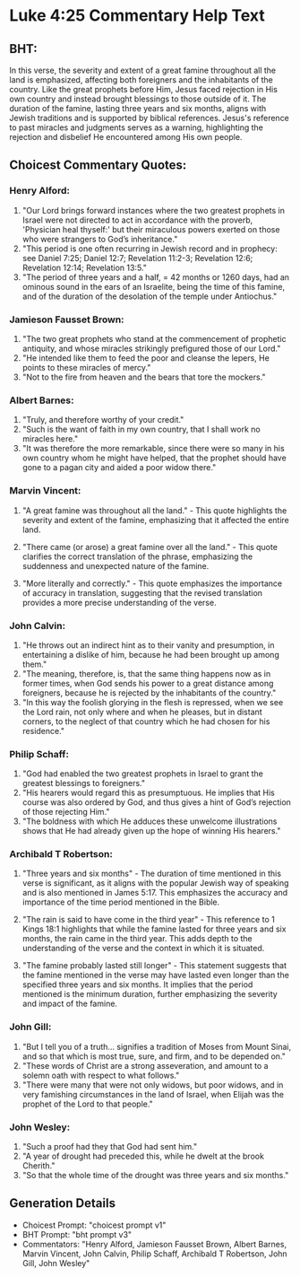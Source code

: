 # Luke 4:25 Commentary Help Text

## BHT:
In this verse, the severity and extent of a great famine throughout all the land is emphasized, affecting both foreigners and the inhabitants of the country. Like the great prophets before Him, Jesus faced rejection in His own country and instead brought blessings to those outside of it. The duration of the famine, lasting three years and six months, aligns with Jewish traditions and is supported by biblical references. Jesus's reference to past miracles and judgments serves as a warning, highlighting the rejection and disbelief He encountered among His own people.

## Choicest Commentary Quotes:
### Henry Alford:
1. "Our Lord brings forward instances where the two greatest prophets in Israel were not directed to act in accordance with the proverb, 'Physician heal thyself:' but their miraculous powers exerted on those who were strangers to God’s inheritance."
2. "This period is one often recurring in Jewish record and in prophecy: see Daniel 7:25; Daniel 12:7; Revelation 11:2-3; Revelation 12:6; Revelation 12:14; Revelation 13:5."
3. "The period of three years and a half, = 42 months or 1260 days, had an ominous sound in the ears of an Israelite, being the time of this famine, and of the duration of the desolation of the temple under Antiochus."

### Jamieson Fausset Brown:
1. "The two great prophets who stand at the commencement of prophetic antiquity, and whose miracles strikingly prefigured those of our Lord."
2. "He intended like them to feed the poor and cleanse the lepers, He points to these miracles of mercy."
3. "Not to the fire from heaven and the bears that tore the mockers."

### Albert Barnes:
1. "Truly, and therefore worthy of your credit."
2. "Such is the want of faith in my own country, that I shall work no miracles here."
3. "It was therefore the more remarkable, since there were so many in his own country whom he might have helped, that the prophet should have gone to a pagan city and aided a poor widow there."

### Marvin Vincent:
1. "A great famine was throughout all the land." - This quote highlights the severity and extent of the famine, emphasizing that it affected the entire land. 

2. "There came (or arose) a great famine over all the land." - This quote clarifies the correct translation of the phrase, emphasizing the suddenness and unexpected nature of the famine.

3. "More literally and correctly." - This quote emphasizes the importance of accuracy in translation, suggesting that the revised translation provides a more precise understanding of the verse.

### John Calvin:
1. "He throws out an indirect hint as to their vanity and presumption, in entertaining a dislike of him, because he had been brought up among them."
2. "The meaning, therefore, is, that the same thing happens now as in former times, when God sends his power to a great distance among foreigners, because he is rejected by the inhabitants of the country."
3. "In this way the foolish glorying in the flesh is repressed, when we see the Lord rain, not only where and when he pleases, but in distant corners, to the neglect of that country which he had chosen for his residence."

### Philip Schaff:
1. "God had enabled the two greatest prophets in Israel to grant the greatest blessings to foreigners."
2. "His hearers would regard this as presumptuous. He implies that His course was also ordered by God, and thus gives a hint of God’s rejection of those rejecting Him."
3. "The boldness with which He adduces these unwelcome illustrations shows that He had already given up the hope of winning His hearers."

### Archibald T Robertson:
1. "Three years and six months" - The duration of time mentioned in this verse is significant, as it aligns with the popular Jewish way of speaking and is also mentioned in James 5:17. This emphasizes the accuracy and importance of the time period mentioned in the Bible.

2. "The rain is said to have come in the third year" - This reference to 1 Kings 18:1 highlights that while the famine lasted for three years and six months, the rain came in the third year. This adds depth to the understanding of the verse and the context in which it is situated.

3. "The famine probably lasted still longer" - This statement suggests that the famine mentioned in the verse may have lasted even longer than the specified three years and six months. It implies that the period mentioned is the minimum duration, further emphasizing the severity and impact of the famine.

### John Gill:
1. "But I tell you of a truth... signifies a tradition of Moses from Mount Sinai, and so that which is most true, sure, and firm, and to be depended on."
2. "These words of Christ are a strong asseveration, and amount to a solemn oath with respect to what follows."
3. "There were many that were not only widows, but poor widows, and in very famishing circumstances in the land of Israel, when Elijah was the prophet of the Lord to that people."

### John Wesley:
1. "Such a proof had they that God had sent him."
2. "A year of drought had preceded this, while he dwelt at the brook Cherith."
3. "So that the whole time of the drought was three years and six months."


## Generation Details
- Choicest Prompt: "choicest prompt v1"
- BHT Prompt: "bht prompt v3"
- Commentators: "Henry Alford, Jamieson Fausset Brown, Albert Barnes, Marvin Vincent, John Calvin, Philip Schaff, Archibald T Robertson, John Gill, John Wesley"
